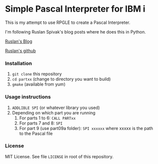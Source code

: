# Simple Pascal Interpreter for IBM i

This is my attempt to use RPGLE to create a Pascal Interpreter.  

I'm following Ruslan Spivak's blog posts where he does this in Python.  

[Ruslan's Blog](https://ruslanspivak.com/lsbasi-part1/)

[Ruslan's github](https://github.com/rspivak/lsbasi)


### Installation 

1. `git clone` this repository
2. `cd partxx` (change to directory you want to build)
2. `gmake` (available from yum)

### Usage instructions

1. `ADDLIBLE SPI` (or whatever library you used)
2. Depending on which part you are running
	1. For parts 1 to 6: `CALL PARTxx`
	2. For parts 7 and 8: `SPI` 
	3. For part 9 (use part09a folder): `SPI xxxxxx` where xxxxx is the path to the Pascal file 

### License

MIT License. See file `LICENSE` in root of this repository.
